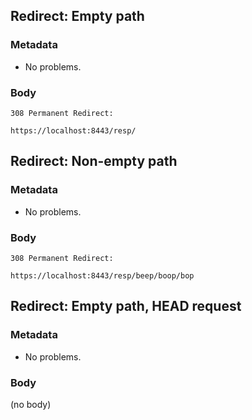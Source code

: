 ## Redirect: Empty path

### Metadata

* No problems.

### Body

```
308 Permanent Redirect:

https://localhost:8443/resp/
```

## Redirect: Non-empty path

### Metadata

* No problems.

### Body

```
308 Permanent Redirect:

https://localhost:8443/resp/beep/boop/bop
```

## Redirect: Empty path, HEAD request

### Metadata

* No problems.

### Body

(no body)
